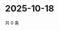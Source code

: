 # 2025-10-18

共 0 条

<!-- BEGIN ZHIHUQUESTIONS -->
<!-- 最后更新时间 Sat Oct 18 2025 10:14:11 GMT+0800 (China Standard Time) -->

<!-- END ZHIHUQUESTIONS -->
